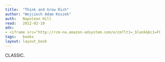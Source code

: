 ```yaml
---
title:	"Think and Grow Rich"
author: "Wojciech Adam Koszek"
auth:	Napoleon Hill
read:	2012-02-10
ads:
- <iframe src="http://rcm-na.amazon-adsystem.com/e/cm?lt1=_blank&bc1=FFFFFF&IS2=1&npa=1&bg1=FFFFFF&fc1=000000&lc1=FF0000&t=wkoszek-20&o=1&p=8&l=as4&m=amazon&f=ifr&ref=ss_til&asins=1420946358" style="width:120px;height:240px;" scrolling="no" marginwidth="0" marginheight="0" frameborder="0"></iframe>
tags:	books
layout: layout_book
---
```


CLASSIC.
